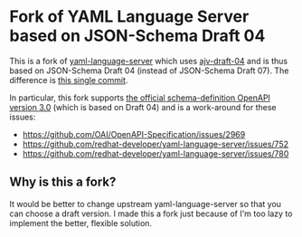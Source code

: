 # Fork of YAML Language Server based on JSON-Schema Draft 04

This is a fork of [yaml-language-server](https://github.com/redhat-developer/yaml-language-server) which uses [ajv-draft-04](https://github.com/ajv-validator/ajv-draft-04) and is thus based on JSON-Schema Draft 04 (instead of JSON-Schema Draft 07).
The difference is [this single commit](https://github.com/okybr/yaml-language-server/commit/455d452f66c700a3101f87b3970f882c3967e986).

In particular, this fork supports [the official schema-definition OpenAPI version 3.0](https://github.com/OAI/OpenAPI-Specification/blob/main/schemas/v3.0/schema.json) (which is based on Draft 04) and is a work-around for these issues:

- https://github.com/OAI/OpenAPI-Specification/issues/2969
- https://github.com/redhat-developer/yaml-language-server/issues/752
- https://github.com/redhat-developer/yaml-language-server/issues/780

## Why is this a fork?

It would be better to change upstream yaml-language-server so that you can choose a draft version.
I made this a fork just because of I'm too lazy to implement the better, flexible solution.
